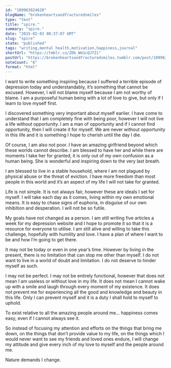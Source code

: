 ```yaml
---
id: "109963024620"
blogName: "brokenheartsandfracturedsmiles"
type: "text"
title: "spire."
summary: "spire."
date: "2015-02-03 08:37:07 GMT"
slug: "spire"
state: "published"
tags: "writing,mental health,motivation,happiness,journal"
shortUrl: "https://tmblr.co/ZDb_Wm1cQJfZi"
postUrl: "https://brokenheartsandfracturedsmiles.tumblr.com/post/109963024620/spire"
noteCount: "6"
format: "html"
---
```


I want to write something inspiring because I suffered a terrible episode of depression today and understandably, it’s something that cannot be excused. However, I will not blame myself because I am not worthy of blame. I am a purposeful human being with a lot of love to give, but only if I learn to love myself first. 

I discovered something very important about myself earlier. I have come to understand that I am completely fine with being poor, however I will not live a life without opportunity. I am a man of opportunity and if I cannot find opportunity, then I will create it for myself. We are never without opportunity in this life and it is something I hope to cherish until the day I die. 

Of course, I am also not poor. I have an amazing girlfriend beyond which these worlds cannot describe. I am blessed to have her and while there are moments I take her for granted, it is only out of my own confusion as a human being. She is wonderful and inspiring down to the very last breath. 

I am blessed to live in a stable household, where I am not plagued by physical abuse or the threat of eviction. I have more freedom than most people in this world and it’s an aspect of my life I will not take for granted.

Life is not simple. It is not always fair, however these are ideals I set for myself. I will take each day as it comes, living within my own emotional means. It is easy to chase signs of euphoria, in disguise of our own inhibition and desperation. I will not be so futile. 

My goals have not changed as a person. I am still writing five articles a week for my depression website and I hope to promote it so that it is a resource for everyone to utilise. I am still alive and willing to take this challenge, hopefully with humility and love. I have a plan of where I want to be and how I’m going to get there.

It may not be today or even in one year’s time. However by living in the present, there is no limitation that can stop me other than myself. I do not want to live in a world of doubt and limitation. I do not deserve to hinder myself as such. 

I may not be perfect. I may not be entirely functional, however that does not mean I am useless or without love in my life. It does not mean I cannot wake up with a smile and laugh through every moment of my existence. It does not prevent me for experiencing all the good and knowledge and beauty in this life. Only I can prevent myself and it is a duty I shall hold to myself to uphold. 

To exist relative to all the amazing people around me… happiness comes easy, even if I cannot always see it. 

So instead of focusing my attention and efforts on the things that bring me down, on the things that don’t provide value to my life, on the things which I would never want to see my friends and loved ones endure, I will change my attitude and give every inch of my love to myself and the people around me. 

Nature demands I change.